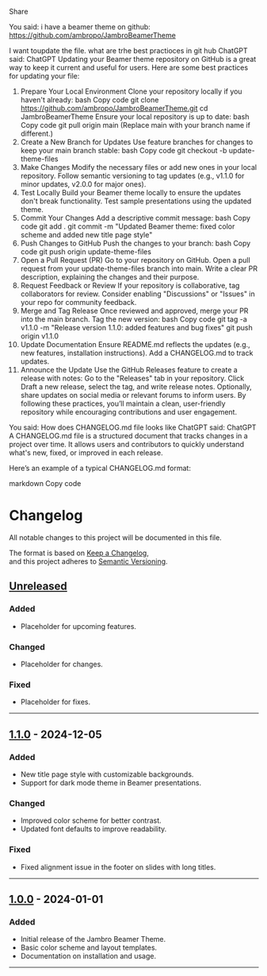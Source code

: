 Share


You said:
i have a beamer theme on github: https://github.com/ambropo/JambroBeamerTheme

I want toupdate the file. what are trhe best practioces in git hub
ChatGPT said:
ChatGPT
Updating your Beamer theme repository on GitHub is a great way to keep it current and useful for users. Here are some best practices for updating your file:

1. Prepare Your Local Environment
Clone your repository locally if you haven't already:
bash
Copy code
git clone https://github.com/ambropo/JambroBeamerTheme.git
cd JambroBeamerTheme
Ensure your local repository is up to date:
bash
Copy code
git pull origin main
(Replace main with your branch name if different.)
2. Create a New Branch for Updates
Use feature branches for changes to keep your main branch stable:
bash
Copy code
git checkout -b update-theme-files
3. Make Changes
Modify the necessary files or add new ones in your local repository.
Follow semantic versioning to tag updates (e.g., v1.1.0 for minor updates, v2.0.0 for major ones).
4. Test Locally
Build your Beamer theme locally to ensure the updates don't break functionality.
Test sample presentations using the updated theme.
5. Commit Your Changes
Add a descriptive commit message:
bash
Copy code
git add .
git commit -m "Updated Beamer theme: fixed color scheme and added new title page style"
6. Push Changes to GitHub
Push the changes to your branch:
bash
Copy code
git push origin update-theme-files
7. Open a Pull Request (PR)
Go to your repository on GitHub.
Open a pull request from your update-theme-files branch into main.
Write a clear PR description, explaining the changes and their purpose.
8. Request Feedback or Review
If your repository is collaborative, tag collaborators for review.
Consider enabling "Discussions" or "Issues" in your repo for community feedback.
9. Merge and Tag Release
Once reviewed and approved, merge your PR into the main branch.
Tag the new version:
bash
Copy code
git tag -a v1.1.0 -m "Release version 1.1.0: added features and bug fixes"
git push origin v1.1.0
10. Update Documentation
Ensure README.md reflects the updates (e.g., new features, installation instructions).
Add a CHANGELOG.md to track updates.
11. Announce the Update
Use the GitHub Releases feature to create a release with notes:
Go to the "Releases" tab in your repository.
Click Draft a new release, select the tag, and write release notes.
Optionally, share updates on social media or relevant forums to inform users.
By following these practices, you’ll maintain a clean, user-friendly repository while encouraging contributions and user engagement.






You said:
How does CHANGELOG.md file looks like 
ChatGPT said:
ChatGPT
A CHANGELOG.md file is a structured document that tracks changes in a project over time. It allows users and contributors to quickly understand what's new, fixed, or improved in each release.

Here’s an example of a typical CHANGELOG.md format:

markdown
Copy code
# Changelog

All notable changes to this project will be documented in this file.

The format is based on [Keep a Changelog](https://keepachangelog.com/),  
and this project adheres to [Semantic Versioning](https://semver.org/).

## [Unreleased]
### Added
- Placeholder for upcoming features.

### Changed
- Placeholder for changes.

### Fixed
- Placeholder for fixes.

---

## [1.1.0] - 2024-12-05
### Added
- New title page style with customizable backgrounds.
- Support for dark mode theme in Beamer presentations.

### Changed
- Improved color scheme for better contrast.
- Updated font defaults to improve readability.

### Fixed
- Fixed alignment issue in the footer on slides with long titles.

---

## [1.0.0] - 2024-01-01
### Added
- Initial release of the Jambro Beamer Theme.
- Basic color scheme and layout templates.
- Documentation on installation and usage.

---

[Unreleased]: https://github.com/ambropo/JambroBeamerTheme/compare/v1.1.0...HEAD
[1.1.0]: https://github.com/ambropo/JambroBeamerTheme/compare/v1.0.0...v1.1.0
[1.0.0]: https://github.com/ambropo/JambroBeamerTheme/releases/tag/v1.0.0

